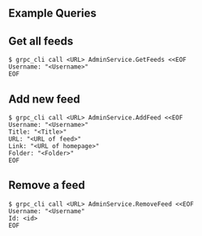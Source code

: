 ## Example Queries

## Get all feeds

```shell
$ grpc_cli call <URL> AdminService.GetFeeds <<EOF
Username: "<Username>"
EOF
```

## Add new feed

```shell
$ grpc_cli call <URL> AdminService.AddFeed <<EOF
Username: "<Username>"
Title: "<Title>"
URL: "<URL of feed>"
Link: "<URL of homepage>"
Folder: "<Folder>"
EOF
```

## Remove a feed

```shell
$ grpc_cli call <URL> AdminService.RemoveFeed <<EOF
Username: "<Username"
Id: <id>
EOF
```
